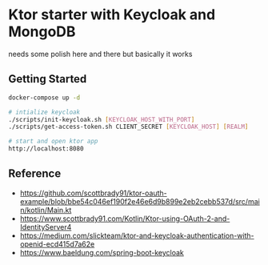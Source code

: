 # Ktor starter with Keycloak and MongoDB
needs some polish here and there but basically it works 

## Getting Started

```bash
docker-compose up -d

# intialize keycloak
./scripts/init-keycloak.sh [KEYCLOAK_HOST_WITH_PORT]
./scripts/get-access-token.sh CLIENT_SECRET [KEYCLOAK_HOST] [REALM]

# start and open ktor app
http://localhost:8080
```

## Reference
* https://github.com/scottbrady91/ktor-oauth-example/blob/bbe54c046ef190f2e46e6d9b899e2eb2cebb537d/src/main/kotlin/Main.kt
* https://www.scottbrady91.com/Kotlin/Ktor-using-OAuth-2-and-IdentityServer4
* https://medium.com/slickteam/ktor-and-keycloak-authentication-with-openid-ecd415d7a62e
* https://www.baeldung.com/spring-boot-keycloak
